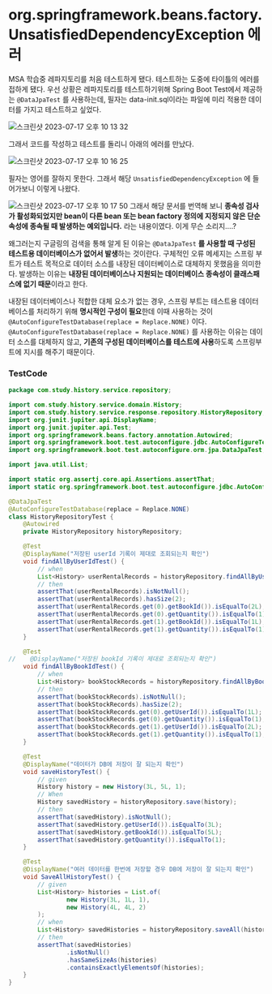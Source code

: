 # **org.springframework.beans.factory.UnsatisfiedDependencyException 에러**


MSA 학습중 레파지토리를 처음 테스트하게 됐다.
테스트하는 도중에 타이틀의 에러를 접하게 됐다. 
우선 상황은 레파지토리를 테스트하기위해 Spring Boot Test에서 제공하는 `@DataJpaTest` 를 사용하는데, 필자는 data-init.sql이라는 파일에 미리 적용한 데이터를 가지고 테스트하고 싶었다.

![스크린샷 2023-07-17 오후 10 13 32](https://github.com/heo-mewluee-Study-Group/cs-study/assets/112863029/d21e2cb6-08d2-4a8a-8700-aa27f1f507c3)

그래서 코드를 작성하고 테스트를 돌리니 아래의 에러를 만났다.

![스크린샷 2023-07-17 오후 10 16 25](https://github.com/heo-mewluee-Study-Group/cs-study/assets/112863029/bbf4bac0-4c30-454b-94ba-4c114b1fa78f)

필자는 영어를 잘하지 못한다. 그래서 해당 `UnsatisfiedDependencyException` 에 들어가보니 이렇게 나왔다.

![스크린샷 2023-07-17 오후 10 17 50](https://github.com/heo-mewluee-Study-Group/cs-study/assets/112863029/17df938f-4663-40fb-8b7f-215132e6e2a2)
그래서 해당 문서를 번역해 보니
**종속성 검사가 활성화되었지만 bean이 다른 bean 또는 bean factory 정의에 지정되지 않은 단순 속성에 종속될 때 발생하는 예외입니다.**
라는 내용이였다. 이게 무슨 소리지….?

왜그러는지 구글링의 검색을 통해 알게 된 이유는 `@DataJpaTest` **를 사용할 때 구성된 테스트용 데이터베이스가 없어서 발생**하는 것이란다.
구체적인 오류 메세지는 스프링 부트가 테스트 목적으로 데이터 소스를 내장된 데이터베이스로 대체하지 못했음을 의미한다.
발생하는 이유는 **내장된 데이터베이스나 지원되는 데이터베이스 종속성이 클래스패스에 없기 때문**이라고 한다.

내장된 데이터베이스나 적합한 대체 요소가 없는 경우, 스프링 부트는 테스트용 데이터베이스를 처리하기 위해 **명시적인 구성이 필요**한데 이때 사용하는 것이 `@AutoConfigureTestDatabase(replace = Replace.NONE)` 이다. `@AutoConfigureTestDatabase(replace = Replace.NONE)` 를 사용하는 이유는 데이터 소스를 대체하지 않고, **기존의 구성된 데이터베이스를 테스트에 사용**하도록 스프링부트에 지시를 해주기 때문이다.

### TestCode
``` java
package com.study.history.service.repository;

import com.study.history.service.domain.History;
import com.study.history.service.response.repository.HistoryRepository;
import org.junit.jupiter.api.DisplayName;
import org.junit.jupiter.api.Test;
import org.springframework.beans.factory.annotation.Autowired;
import org.springframework.boot.test.autoconfigure.jdbc.AutoConfigureTestDatabase;
import org.springframework.boot.test.autoconfigure.orm.jpa.DataJpaTest;

import java.util.List;

import static org.assertj.core.api.Assertions.assertThat;
import static org.springframework.boot.test.autoconfigure.jdbc.AutoConfigureTestDatabase.*;

@DataJpaTest
@AutoConfigureTestDatabase(replace = Replace.NONE)
class HistoryRepositoryTest {
    @Autowired
    private HistoryRepository historyRepository;

    @Test
    @DisplayName("저장된 userId 기록이 제대로 조회되는지 확인")
    void findAllByUserIdTest() {
        // when
        List<History> userRentalRecords = historyRepository.findAllByUserId(2L);
        // then
        assertThat(userRentalRecords).isNotNull();
        assertThat(userRentalRecords).hasSize(2);
        assertThat(userRentalRecords.get(0).getBookId()).isEqualTo(2L);
        assertThat(userRentalRecords.get(0).getQuantity()).isEqualTo(1);
        assertThat(userRentalRecords.get(1).getBookId()).isEqualTo(1L);
        assertThat(userRentalRecords.get(1).getQuantity()).isEqualTo(1);
    }

    @Test
//    @DisplayName("저장된 bookId 기록이 제대로 조회되는지 확인")
    void findAllByBookIdTest() {
        // when
        List<History> bookStockRecords = historyRepository.findAllByBookId(1L);
        // then
        assertThat(bookStockRecords).isNotNull();
        assertThat(bookStockRecords).hasSize(2);
        assertThat(bookStockRecords.get(0).getUserId()).isEqualTo(1L);
        assertThat(bookStockRecords.get(0).getQuantity()).isEqualTo(1);
        assertThat(bookStockRecords.get(1).getUserId()).isEqualTo(2L);
        assertThat(bookStockRecords.get(1).getQuantity()).isEqualTo(1);
    }

    @Test
    @DisplayName("데이터가 DB에 저장이 잘 되는지 확인")
    void saveHistoryTest() {
        // given
        History history = new History(3L, 5L, 1);
        // When
        History savedHistory = historyRepository.save(history);
        // then
        assertThat(savedHistory).isNotNull();
        assertThat(savedHistory.getUserId()).isEqualTo(3L);
        assertThat(savedHistory.getBookId()).isEqualTo(5L);
        assertThat(savedHistory.getQuantity()).isEqualTo(1);
    }

    @Test
    @DisplayName("여러 데이터를 한번에 저장할 경우 DB에 저장이 잘 되는지 확인")
    void SaveAllHistoryTest() {
        // given
        List<History> histories = List.of(
                new History(3L, 1L, 1),
                new History(4L, 4L, 2)
        );
        // when
        List<History> savedHistories = historyRepository.saveAll(histories);
        // then
        assertThat(savedHistories)
                .isNotNull()
                .hasSameSizeAs(histories)
                .containsExactlyElementsOf(histories);
    }
}
```
